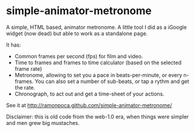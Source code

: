 simple-animator-metronome
=========================

A simple, HTML based, animator metronome. A little tool I did as a iGoogle widget (now dead) but able to work as a standalone page.

It has:

* Common frames per second (fps) for film and video.
* Time to frames and frames to time calculator (based on the selected frame rate)
* Metronome, allowing to set you a pace in beats-per-minute, or every n-frames. You can also set a number of sub-beats, or tap a rythm and get the rate.
* Chronograph, to act out and get a time-sheet of your actions.

See it at http://ramonpoca.github.com/simple-animator-metronome/


Disclaimer: this is old code from the web-1.0 era, when things were simpler and men grew big mustaches.